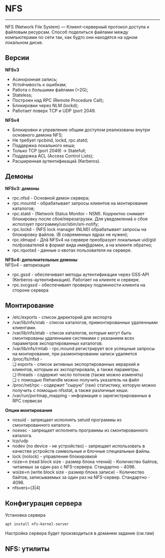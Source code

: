 # NFS
_ _ _

NFS (Network File System) — Клиент-серверный протокол доступа к файловым ресурсам. Способ поделиться файлами между компьютерами по сети так, как будто они находятся на одном локальном диске. 
## Версии
**NFSv3**    
- Асинхронная запись;
- Устойчивость к ошибкам;
- Работа с большими файлами (>2G);
- Stateless;
- Построен над RPC (Remote Procedure Call);
- Блокировки через NLM (lockd);
- Работает поверх TCP и UDP (port 2049.

**NFSv4**     
- Блокировки и управление общим доступом реализованы внутри основного демона NFS;
- Не требует rpcbind, lockd, rpc.statd;
- Поддержка локального кеша;
- Только TCP (port 2049) -> Statefull;
- Поддержка ACL (Access Control Lists);
- Расширенная аутентификациā (Kerberos).

## Демоны
**NFSv3: демоны**    
- rpc.nfsd - Основной демон сервера;
- rpc.mountd - обрабатывает запросы клиентов на монтирование каталогов;
- rpc.statd - (Network Status Monitor - NSM). Корректно снимает блокировку после сбоя/перезагрузки. Для уведомлениā о сбое исползует программу/usr/sbin/sm-notify;
- rpc.lockd - (NFS lock manager (NLM)) обрабатывает запросы на блокировку файлов. (В современных ядрах не нужен);
- rpc.idmapd - Длā NFSv4 на сервере преобразует локальные uid/gid полþзователей в формат вида имя@домен, а на клиенте обратно;
- rpc.rquotad - данные о квотах пользователя на сервере.

**NFSv4: дополнительные демоны**     
NFSv4 - авторизация    
- rpc.gssd - обеспечивает методы аутентификации через GSS-API (Kerberos-аутентификация). Работает на клиенте и сервере.
- rpc.svcgssd - обеспечивает проверку подлинности клиента на стороне сервера

## Монтирование
- /etc/exports - список директорий для экспорта
- /var/lib/nfs/xtab - список каталогов, примонтированных удаленными клиентами.
- /var/lib/nfs/etab - список каталогов, которые могут быть смонтированы удаленными системами с указанием всех параметров экспортированных каталогов.
- /var/lib/nfs/rmtab - rpc.mound регистрирует все успешные запросы на монтирование, при размонтировании записи удаляется
- /proc/fs/nfsd -     
❏ exports - список активных экспортированных иерархий и клиентов, которым их экспортировали, а также параметры.    
❏ threads - содержит число потоков (также можно изменять)     
❏ с помощью filehandle можно получить указатель на файл     
- /proc/net/rpc - содержит "сырую" (raw) статистику, которую можно получить с помощью nfsstat, а также различные кеши.
- /var/run/portmap_mapping - информация о зарегистрированных в RPC сервисах

**Опции монтирования**     
- nosuid - запрещает исполнять setuid программы из смонтированного каталога.
- noexec - запрещает исполнять программы из смонтированного каталога.
- tcp/udp
- nodev (no device - не устройство) - запрещает использовать в качестве устройств символьные и блочные специальные файлы.
- lock (nolock) - управление блокировкой
- rsize=n (read block size - размер блока чтениā) - Количество байтов, читаемых за один раз с NFS-сервера. Стандартно - 4096.
- wsize=n (write block size - размер блока записи) - Количество байтов, записываемых за один раз на NFS-сервер. Стандартно - 4096.
- nfsvers=(3|4)     

## Конфигурация сервера
Установка сервера
```
apt install nfs-kernel-server
```
Настройка сервера будет производиться в доманем задание (см.там)

## NFS: утилиты
